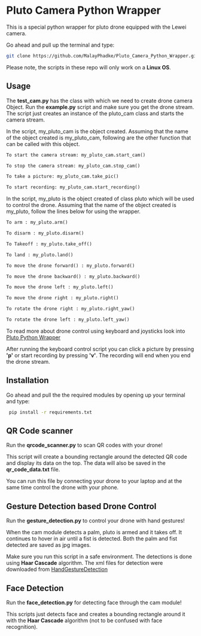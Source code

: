 
# Pluto Camera Python Wrapper

This is a special python wrapper for pluto drone equipped with the Lewei camera.

Go ahead and pull up the terminal and type:
```bash
git clone https://github.com/MalayPhadke/Pluto_Camera_Python_Wrapper.git
```

Please note, the scripts in these repo will only work on a **Linux OS**.




## Usage

The __test_cam.py__ has the class with which we need to create drone camera Object. Run the __example.py__ script and make sure you get the drone stream. The script just creates an instance of the pluto_cam class and starts the camera stream.

In the script, my_pluto_cam is the object created. Assuming that the name of the object created is my_pluto_cam, following are the other function that can be called with this object.

```python
To start the camera stream: my_pluto_cam.start_cam()

To stop the camera stream: my_pluto_cam.stop_cam()

To take a picture: my_pluto_cam.take_pic()

To start recording: my_pluto_cam.start_recording()
```

In the script, my_pluto is the object created of class pluto which will be used to control the drone. Assuming that the name of the object created is my_pluto, follow the lines below for using the wrapper.

```python
To arm : my_pluto.arm()

To disarm : my_pluto.disarm()

To Takeoff : my_pluto.take_off()

To land : my_pluto.land()

To move the drone forward() : my_pluto.forward()

To move the drone backward() : my_pluto.backward()

To move the drone left : my_pluto.left()

To move the drone right : my_pluto.right()

To rotate the drone right : my_pluto.right_yaw()

To rotate the drone left : my_pluto.left_yaw()
```


To read more about drone control using keyboard and joysticks look into
[Pluto Python Wrapper](https://github.com/MalayPhadke/Pluto_Python_Wrapper)

After running the keyboard control script you can click a picture by pressing **'p'** or start recording by pressing **'v'**. The recording will end when you end the drone stream.
## Installation

Go ahead and pull the the required modules by opening up your terminal and type:
```bash
 pip install -r requirements.txt
 ```
## QR Code scanner

Run the __qrcode_scanner.py__ to scan QR codes with your drone!

This script will create a bounding rectangle around the detected QR code and display its data on the top. The data will also be saved in the __qr_code_data.txt__ file. 

You can run this file by connecting your drone to your laptop and at the same time control the drone with your phone.
## Gesture Detection based Drone Control

Run the __gesture_detection.py__ to control your drone with hand gestures!

When the cam module detects a palm, pluto is armed and it takes off. 
It continues to hover in air until a fist is detected. Both the palm and fist detected are saved as jpg images.

Make sure you run this script in a safe environment. The detections is done using **Haar Cascade** algorithm. The xml files for detection were downloaded from [HandGestureDetection](https://github.com/Sandeep-Sthapit/HandGestureDetection)
## Face Detection

Run the __face_detection.py__ for detecting face through the cam module!

This scripts just detects face and creates a bounding rectangle around it with the **Haar Cascade** algorithm (not to be confused with face recognition).

